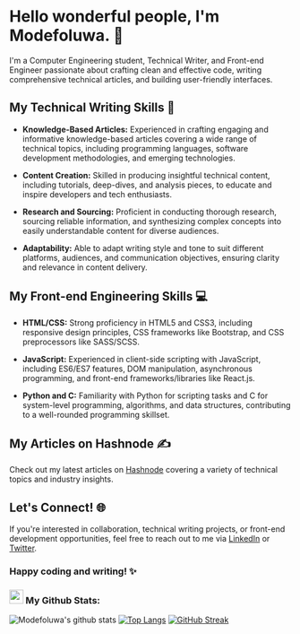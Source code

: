 # Hello wonderful people, I'm Modefoluwa. 👋

I'm a Computer Engineering student, Technical Writer, and Front-end Engineer passionate about crafting clean and effective code, writing comprehensive technical articles, and building user-friendly interfaces.

## My Technical Writing Skills 📝

- **Knowledge-Based Articles:** Experienced in crafting engaging and informative knowledge-based articles covering a wide range of technical topics, including programming languages, software development methodologies, and emerging technologies.
  
- **Content Creation:** Skilled in producing insightful technical content, including tutorials, deep-dives, and analysis pieces, to educate and inspire developers and tech enthusiasts.

- **Research and Sourcing:** Proficient in conducting thorough research, sourcing reliable information, and synthesizing complex concepts into easily understandable content for diverse audiences.

- **Adaptability:** Able to adapt writing style and tone to suit different platforms, audiences, and communication objectives, ensuring clarity and relevance in content delivery.

## My Front-end Engineering Skills 💻

- **HTML/CSS:** Strong proficiency in HTML5 and CSS3, including responsive design principles, CSS frameworks like Bootstrap, and CSS preprocessors like SASS/SCSS.

- **JavaScript:** Experienced in client-side scripting with JavaScript, including ES6/ES7 features, DOM manipulation, asynchronous programming, and front-end frameworks/libraries like React.js.

- **Python and C:** Familiarity with Python for scripting tasks and C for system-level programming, algorithms, and data structures, contributing to a well-rounded programming skillset.

## My Articles on Hashnode ✍️

Check out my latest articles on [Hashnode](https://mode9writes.hashnode.dev/) covering a variety of technical topics and industry insights.

## Let's Connect! 🌐

If you're interested in collaboration, technical writing projects, or front-end development opportunities, feel free to reach out to me via [LinkedIn](https://www.linkedin.com/in/modefoluwa-adeniyi-samuel-7971a321a) or [Twitter](https://x.com/Mode_the_first?t=HJTRCmDGB7wIHJoClBKIUQ&s=09).

### Happy coding and writing! ✨

### <img src='https://media1.giphy.com/media/du3J3cXyzhj75IOgvA/giphy.gif?cid=ecf05e47x2g034i9pzwtzzsd3xgg2w9nr94t4tflbbgo3008&rid=giphy.gif' width='25' /> My Github Stats:
![Modefoluwa's github stats](https://github-readme-stats.vercel.app/api?username=apoorvtyagi&show_icons=true&title_color=ffc857&icon_color=8ac926&text_color=daf7dc&bg_color=151515&hide=issues&count_private=true&include_all_commits=true)
[![Top Langs](https://github-readme-stats.vercel.app/api/top-langs/?username=apoorvtyagi&layout=compact&text_color=daf7dc&bg_color=151515&hide=css,html,php)](https://github.com/anuraghazra/github-readme-stats)
[![GitHub Streak](https://github-readme-streak-stats.herokuapp.com/?user=ApoorvTyagi&theme=dark)](https://git.io/streak-stats)




